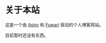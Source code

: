 # 关于本站

这是一个由 [Astro](https://astro.build/) 和 [Fuwari](https://github.com/saicaca/fuwari) 驱动的个人博客网站。

目前暂时还没有东西。
